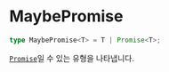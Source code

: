# MaybePromise

```ts
type MaybePromise<T> = T | Promise<T>;
```

[`Promise`](https://developer.mozilla.org/en-US/docs/Web/JavaScript/Reference/Global_Objects/Promise)일 수 있는 유형을 나타냅니다.
